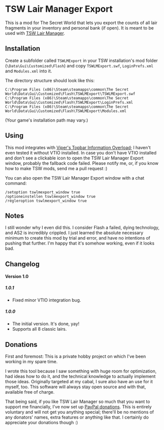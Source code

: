 TSW Lair Manager Export
=======================

This is a mod for The Secret World that lets you export the counts of all lair fragments in your inventory and personal bank (if open).
It is meant to be used with [TSW Lair Manager](http://github.com/julianrupp/tswlairmgr).


Installation
------------

Create a subfolder called `TSWLMExport` in your TSW installation's mod folder (`\Data\Gui\Customized\Flash`) and copy `TSWLMExport.swf`, `LoginPrefs.xml` and `Modules.xml` into it.

The directory structure should look like this:

	C:\Program Files (x86)\Steam\steamapps\common\The Secret World\Data\Gui\Customized\Flash\TSWLMExport\TSWLMExport.swf
	C:\Program Files (x86)\Steam\steamapps\common\The Secret World\Data\Gui\Customized\Flash\TSWLMExport\LoginPrefs.xml
	C:\Program Files (x86)\Steam\steamapps\common\The Secret World\Data\Gui\Customized\Flash\TSWLMExport\Modules.xml

(Your game's installation path may vary.)


Using
-----

This mod integrates with [Viper's Topbar Information Overload](https://forums.thesecretworld.com/showthread.php?45461-Add-on-Topbar-Information-Overload); I haven't even tested it without VTIO installed. In case you don't have VTIO installed and don't see a clickable icon to open the TSW Lair Manager Export window, probably the fallback code failed. Please notify me, or, if you know how to make TSW mods, send me a pull request :)

You can also open the TSW Lair Manager Export window with a chat command:

	/setoption tswlmexport_window true
	/optioneinstellen tswlmexport_window true
	/régleroption tswlmexport_window true


Notes
-----

I still wonder why I even did this. I consider Flash a failed, dying technology, and AS2 is incredibly crippled.
I just learned the absolute necessary minimum to create this mod by trial and error, and have no intentions of pushing that further.
I'm happy that it's somehow working, even if it looks bad.


Changelog
---------

#### Version 1.0

##### 1.0.1
- Fixed minor VTIO integration bug.

##### 1.0.0
- The initial version. It's done, yay!
- Supports all 8 classic lairs.


Donations
---------

First and foremost: This is a private hobby project on which I've been working in my spare time.

I wrote this tool because I saw something with huge room for optimization, had ideas how to do it, and the technical knowledge to actually implement those ideas. Originally targeted at my cabal, I sure also have an use for it myself, too. This software will always stay open source and with that, available free of charge.

That being said, if you like TSW Lair Manager so much that you want to support me financially, I've now set up [PayPal donations](https://www.paypal.com/cgi-bin/webscr?cmd=_s-xclick&hosted_button_id=VSNL78C29M9QN). This is entirely voluntary and will not get you anything special; there'll be no mentions of any donators' names, extra features or anything like that. I certainly do appreciate your donations though :)